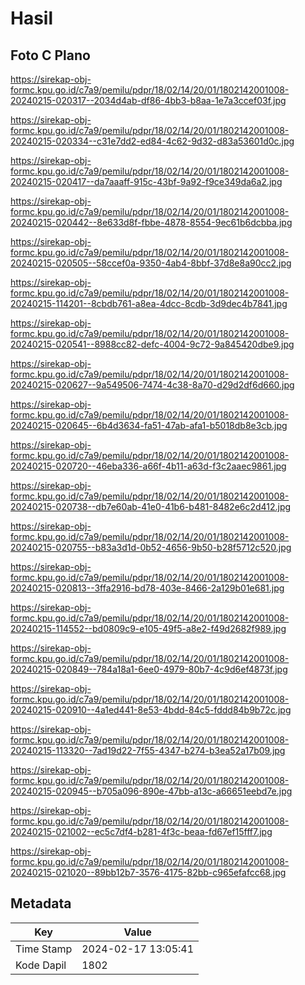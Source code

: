 # Hasil

## Foto C Plano

https://sirekap-obj-formc.kpu.go.id/c7a9/pemilu/pdpr/18/02/14/20/01/1802142001008-20240215-020317--2034d4ab-df86-4bb3-b8aa-1e7a3ccef03f.jpg

https://sirekap-obj-formc.kpu.go.id/c7a9/pemilu/pdpr/18/02/14/20/01/1802142001008-20240215-020334--c31e7dd2-ed84-4c62-9d32-d83a53601d0c.jpg

https://sirekap-obj-formc.kpu.go.id/c7a9/pemilu/pdpr/18/02/14/20/01/1802142001008-20240215-020417--da7aaaff-915c-43bf-9a92-f9ce349da6a2.jpg

https://sirekap-obj-formc.kpu.go.id/c7a9/pemilu/pdpr/18/02/14/20/01/1802142001008-20240215-020442--8e633d8f-fbbe-4878-8554-9ec61b6dcbba.jpg

https://sirekap-obj-formc.kpu.go.id/c7a9/pemilu/pdpr/18/02/14/20/01/1802142001008-20240215-020505--58ccef0a-9350-4ab4-8bbf-37d8e8a90cc2.jpg

https://sirekap-obj-formc.kpu.go.id/c7a9/pemilu/pdpr/18/02/14/20/01/1802142001008-20240215-114201--8cbdb761-a8ea-4dcc-8cdb-3d9dec4b7841.jpg

https://sirekap-obj-formc.kpu.go.id/c7a9/pemilu/pdpr/18/02/14/20/01/1802142001008-20240215-020541--8988cc82-defc-4004-9c72-9a845420dbe9.jpg

https://sirekap-obj-formc.kpu.go.id/c7a9/pemilu/pdpr/18/02/14/20/01/1802142001008-20240215-020627--9a549506-7474-4c38-8a70-d29d2df6d660.jpg

https://sirekap-obj-formc.kpu.go.id/c7a9/pemilu/pdpr/18/02/14/20/01/1802142001008-20240215-020645--6b4d3634-fa51-47ab-afa1-b5018db8e3cb.jpg

https://sirekap-obj-formc.kpu.go.id/c7a9/pemilu/pdpr/18/02/14/20/01/1802142001008-20240215-020720--46eba336-a66f-4b11-a63d-f3c2aaec9861.jpg

https://sirekap-obj-formc.kpu.go.id/c7a9/pemilu/pdpr/18/02/14/20/01/1802142001008-20240215-020738--db7e60ab-41e0-41b6-b481-8482e6c2d412.jpg

https://sirekap-obj-formc.kpu.go.id/c7a9/pemilu/pdpr/18/02/14/20/01/1802142001008-20240215-020755--b83a3d1d-0b52-4656-9b50-b28f5712c520.jpg

https://sirekap-obj-formc.kpu.go.id/c7a9/pemilu/pdpr/18/02/14/20/01/1802142001008-20240215-020813--3ffa2916-bd78-403e-8466-2a129b01e681.jpg

https://sirekap-obj-formc.kpu.go.id/c7a9/pemilu/pdpr/18/02/14/20/01/1802142001008-20240215-114552--bd0809c9-e105-49f5-a8e2-f49d2682f989.jpg

https://sirekap-obj-formc.kpu.go.id/c7a9/pemilu/pdpr/18/02/14/20/01/1802142001008-20240215-020849--784a18a1-6ee0-4979-80b7-4c9d6ef4873f.jpg

https://sirekap-obj-formc.kpu.go.id/c7a9/pemilu/pdpr/18/02/14/20/01/1802142001008-20240215-020910--4a1ed441-8e53-4bdd-84c5-fddd84b9b72c.jpg

https://sirekap-obj-formc.kpu.go.id/c7a9/pemilu/pdpr/18/02/14/20/01/1802142001008-20240215-113320--7ad19d22-7f55-4347-b274-b3ea52a17b09.jpg

https://sirekap-obj-formc.kpu.go.id/c7a9/pemilu/pdpr/18/02/14/20/01/1802142001008-20240215-020945--b705a096-890e-47bb-a13c-a66651eebd7e.jpg

https://sirekap-obj-formc.kpu.go.id/c7a9/pemilu/pdpr/18/02/14/20/01/1802142001008-20240215-021002--ec5c7df4-b281-4f3c-beaa-fd67ef15fff7.jpg

https://sirekap-obj-formc.kpu.go.id/c7a9/pemilu/pdpr/18/02/14/20/01/1802142001008-20240215-021020--89bb12b7-3576-4175-82bb-c965efafcc68.jpg


## Metadata

| Key        | Value               |
| ---------- | ------------------- |
| Time Stamp | 2024-02-17 13:05:41 |
| Kode Dapil | 1802                |



